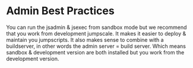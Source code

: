 Admin Best Practices
====================

You can run the jsadmin & jsexec from sandbox mode but we recommend that
you work from development jumpscale. It makes it easier to deploy &
maintain you jumpscripts. It also makes sense to combine with a
buildserver, in other words the admin server = build server. Which means
sandbox & development version are both installed but you work from the
development version.
